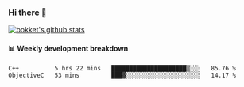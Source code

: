 ### Hi there 👋
[![bokket's github stats](https://github-readme-stats.vercel.app/api?username=bokket&show_icons=true&count_private=true)](https://github.com/anuraghazra/github-readme-stats)

#### :bar_chart: Weekly development breakdown
<!--START_SECTION:waka-->
```text
C++          5 hrs 22 mins   █████████████████████▒░░░   85.76 % 
ObjectiveC   53 mins         ███▓░░░░░░░░░░░░░░░░░░░░░   14.17 % 
```
<!--END_SECTION:waka-->
